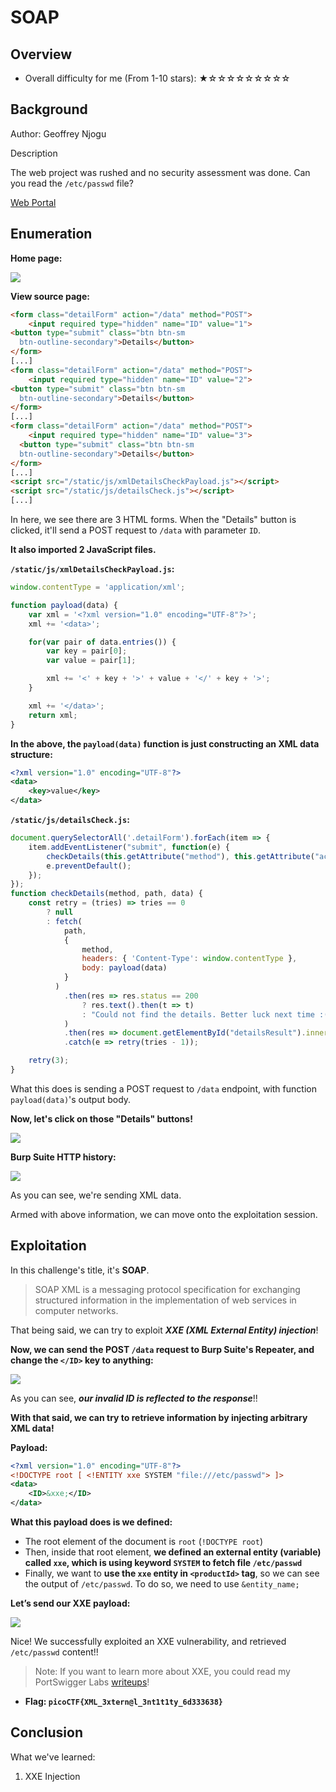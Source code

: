 # SOAP

## Overview

- Overall difficulty for me (From 1-10 stars): ★☆☆☆☆☆☆☆☆☆

## Background

Author: Geoffrey Njogu

Description

The web project was rushed and no security assessment was done. Can you read the `/etc/passwd` file?

[Web Portal](http://saturn.picoctf.net:54504/)

## Enumeration

**Home page:**

![](https://raw.githubusercontent.com/siunam321/CTF-Writeups/main/picoCTF-2023/images/Pasted%20image%2020230315202245.png)

**View source page:**
```html
<form class="detailForm" action="/data" method="POST">
    <input required type="hidden" name="ID" value="1">
<button type="submit" class="btn btn-sm
  btn-outline-secondary">Details</button>
</form>
[...]
<form class="detailForm" action="/data" method="POST">
    <input required type="hidden" name="ID" value="2">
<button type="submit" class="btn btn-sm
  btn-outline-secondary">Details</button>
</form>
[...]
<form class="detailForm" action="/data" method="POST">
    <input required type="hidden" name="ID" value="3">
  <button type="submit" class="btn btn-sm
  btn-outline-secondary">Details</button>
</form>
[...]
<script src="/static/js/xmlDetailsCheckPayload.js"></script>
<script src="/static/js/detailsCheck.js"></script>
[...]
```

In here, we see there are 3 HTML forms. When the "Details" button is clicked, it'll send a POST request to `/data` with parameter `ID`.

**It also imported 2 JavaScript files.**

**`/static/js/xmlDetailsCheckPayload.js`:**
```js
window.contentType = 'application/xml';

function payload(data) {
    var xml = '<?xml version="1.0" encoding="UTF-8"?>';
    xml += '<data>';

    for(var pair of data.entries()) {
        var key = pair[0];
        var value = pair[1];

        xml += '<' + key + '>' + value + '</' + key + '>';
    }

    xml += '</data>';
    return xml;
}
```

**In the above, the `payload(data)` function is just constructing an XML data structure:**
```xml
<?xml version="1.0" encoding="UTF-8"?>
<data>
    <key>value</key>
</data>
```

**`/static/js/detailsCheck.js`:**
```js
document.querySelectorAll('.detailForm').forEach(item => {
    item.addEventListener("submit", function(e) {
        checkDetails(this.getAttribute("method"), this.getAttribute("action"), new FormData(this));
        e.preventDefault();
    });
});
function checkDetails(method, path, data) {
    const retry = (tries) => tries == 0
        ? null
        : fetch(
            path,
            {
                method,
                headers: { 'Content-Type': window.contentType },
                body: payload(data)
            }
          )
            .then(res => res.status == 200
                ? res.text().then(t => t)
                : "Could not find the details. Better luck next time :("
            )
            .then(res => document.getElementById("detailsResult").innerHTML = res)
            .catch(e => retry(tries - 1));

    retry(3);
}
```

What this does is sending a POST request to `/data` endpoint, with function `payload(data)`'s output body.

**Now, let's click on those "Details" buttons!**

![](https://raw.githubusercontent.com/siunam321/CTF-Writeups/main/picoCTF-2023/images/Pasted%20image%2020230315202914.png)

**Burp Suite HTTP history:**

![](https://raw.githubusercontent.com/siunam321/CTF-Writeups/main/picoCTF-2023/images/Pasted%20image%2020230315202928.png)

As you can see, we're sending XML data.

Armed with above information, we can move onto the exploitation session.

## Exploitation

In this challenge's title, it's **SOAP**.

> SOAP XML is a messaging protocol specification for exchanging structured information in the implementation of web services in computer networks.

That being said, we can try to exploit ***XXE (XML External Entity) injection***!

**Now, we can send the POST `/data` request to Burp Suite's Repeater, and change the `</ID>` key to anything:**

![](https://raw.githubusercontent.com/siunam321/CTF-Writeups/main/picoCTF-2023/images/Pasted%20image%2020230315203202.png)

As you can see, ***our invalid ID is reflected to the response***!!

**With that said, we can try to retrieve information by injecting arbitrary XML data!**

**Payload:**
```xml
<?xml version="1.0" encoding="UTF-8"?>
<!DOCTYPE root [ <!ENTITY xxe SYSTEM "file:///etc/passwd"> ]>
<data>
    <ID>&xxe;</ID>
</data>
```

**What this payload does is we defined:**

- The root element of the document is `root` (`!DOCTYPE root`)
- Then, inside that root element, **we defined an external entity (variable) called `xxe`, which is using keyword `SYSTEM` to fetch file `/etc/passwd`**
- Finally, we want to **use the `xxe` entity in `<productId>` tag**, so we can see the output of `/etc/passwd`. To do so, we need to use `&entity_name;`

**Let’s send our XXE payload:**

![](https://raw.githubusercontent.com/siunam321/CTF-Writeups/main/picoCTF-2023/images/Pasted%20image%2020230315203446.png)

Nice! We successfully exploited an XXE vulnerability, and retrieved `/etc/passwd` content!!

> Note: If you want to learn more about XXE, you could read my PortSwigger Labs [writeups](https://siunam321.github.io/ctf/portswigger-labs/XXE-Injection/xxe-1/)!

- **Flag: `picoCTF{XML_3xtern@l_3nt1t1ty_6d333638}`**

## Conclusion

What we've learned:

1. XXE Injection